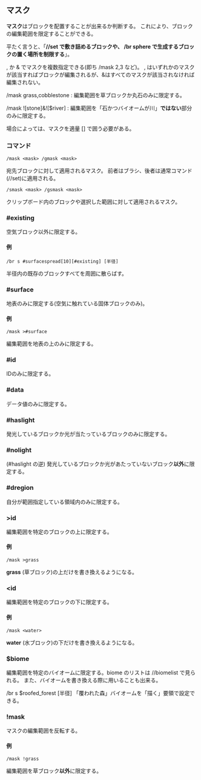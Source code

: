 ## マスク

**マスク**はブロックを配置することが出来るか判断する。
これにより、ブロックの編集範囲を限定することができる。

平たく言うと、「**//set で敷き詰めるブロックや、 /br sphere で生成するブロックの置く場所を制限する**」。

, か & でマスクを複数指定できる(即ち /mask 2,3 など)。
, はいずれかのマスクが該当すればブロックが編集されるが、&はすべてのマスクが該当されなければ編集されない。

/mask grass,cobblestone
: 編集範囲を草ブロックか丸石のみに限定する。

/mask ![stone]&![$river]
: 編集範囲を「石かつバイオームが川」**ではない**部分のみに限定する。

場合によっては、マスクを適量 [] で囲う必要がある。

### コマンド

```command
/mask <mask> /gmask <mask>
```

宛先ブロックに対して適用されるマスク。
前者はブラシ、後者は通常コマンド(//set)に適用される。

```command
/smask <mask> /gsmask <mask>
```

クリップボード内のブロックや選択した範囲に対して適用されるマスク。

### #existing

空気ブロック以外に限定する。

#### 例

```command
/br s #surfacespread[10][#existing] [半径]
```

半径内の既存のブロックすべてを周囲に散らばす。

### #surface

地表のみに限定する(空気に触れている固体ブロックのみ)。

#### 例

```command
/mask >#surface
```

編集範囲を地表の上のみに限定する。

### #id

IDのみに限定する。

### #data

データ値のみに限定する。

### #haslight

発光しているブロックか光が当たっているブロックのみに限定する。

### #nolight

(#haslight の逆)
発光しているブロックか光があたっていないブロック**以外**に限定する。

### #dregion

自分が範囲指定している領域内のみに限定する。

### >id

編集範囲を特定のブロックの上に限定する。

#### 例

```command
/mask >grass
```

**grass** (草ブロック)の上だけを書き換えるようになる。

### <id

編集範囲を特定のブロックの下に限定する。

#### 例

```command
/mask <water>
```

**water** (水ブロック)の下だけを書き換えるようになる。

### $biome

編集範囲を特定のバイオームに限定する。biome のリストは //biomelist で見られる。
また、バイオームを書き換える際に用いることも出来る。

/br s $roofed_forest [半径]
「覆われた森」バイオームを「描く」要領で設定できる。

### !mask

マスクの編集範囲を反転する。

#### 例

```command
/mask !grass
```

編集範囲を草ブロック**以外**に限定する。

